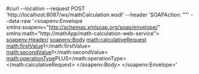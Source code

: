 #curl --location --request POST 'http://localhost:8087/ws/mathCalculation.wsdl' --header 'SOAPAction: ""' --data-raw '<soapenv:Envelope xmlns:soapenv="http://schemas.xmlsoap.org/soap/envelope/" xmlns:math="http://mathApp/math-calculation-web-service"> <soapenv:Header/> <soapenv:Body> <math:calculativeRequest> <!--Optional:--> <math:firstValue>1</math:firstValue> <!--Optional:--> <math:secondValue>1</math:secondValue> <!--Optional:--> <math:operationType>PLUS</math:operationType> </math:calculativeRequest> </soapenv:Body> </soapenv:Envelope>'